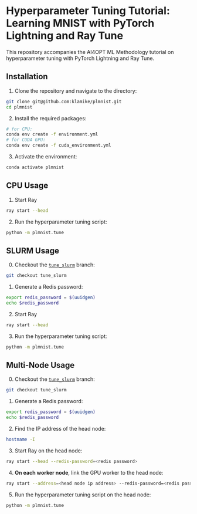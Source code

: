 # Hyperparameter Tuning Tutorial: Learning MNIST with PyTorch Lightning and Ray Tune

This repository accompanies the AI4OPT ML Methodology tutorial on hyperparameter tuning with PyTorch Lightning and Ray Tune.

## Installation

1. Clone the repository and navigate to the directory:
```bash
git clone git@github.com:klamike/plmnist.git
cd plmnist
```

2. Install the required packages:
```bash
# for CPU:
conda env create -f environment.yml
# for CUDA GPU:
conda env create -f cuda_environment.yml
```

3. Activate the environment:
```bash
conda activate plmnist
```

## CPU Usage

1. Start Ray
```bash
ray start --head
```

2. Run the hyperparameter tuning script:
```bash
python -m plmnist.tune
```

## SLURM Usage

0. Checkout the [`tune_slurm`](https://github.com/klamike/plmnist/tree/tune_slurm) branch:
```bash
git checkout tune_slurm
```

1. Generate a Redis password:
```bash
export redis_password = $(uuidgen)
echo $redis_password
```

2. Start Ray
```bash
ray start --head
```

3. Run the hyperparameter tuning script:
```bash
python -m plmnist.tune
```


## Multi-Node Usage

0. Checkout the [`tune_slurm`](https://github.com/klamike/plmnist/tree/tune_slurm) branch:
```bash
git checkout tune_slurm
```

1. Generate a Redis password:
```bash
export redis_password = $(uuidgen)
echo $redis_password
```

2. Find the IP address of the head node:
```bash
hostname -I
```

3. Start Ray on the head node:
```bash
ray start --head --redis-password=<redis password>
```

4. **On each worker node**, link the GPU worker to the head node:
```bash
ray start --address=<head node ip address> --redis-password=<redis password>
```

5. Run the hyperparameter tuning script on the head node:
```bash
python -m plmnist.tune
```